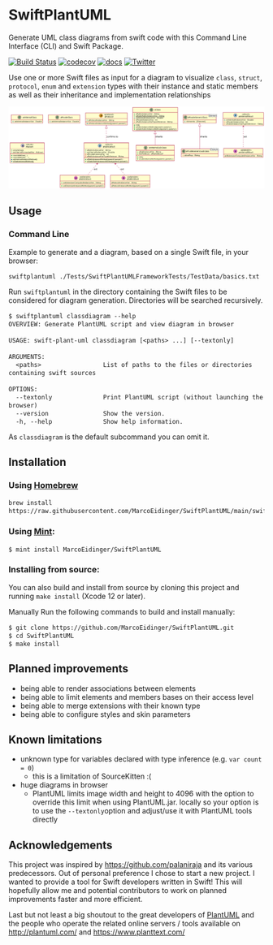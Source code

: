 # SwiftPlantUML

Generate UML class diagrams from swift code with this Command Line Interface (CLI) and Swift Package.

[![Build Status](https://github.com/MarcoEidinger/SwiftPlantUML/workflows/Swift/badge.svg)](https://github.com/MarcoEidinger/SwiftPlantUML/workflows/Swift)
[![codecov](https://codecov.io/gh/MarcoEidinger/SwiftPlantUML/branch/main/graph/badge.svg?token=JOE7UL41JA)](https://codecov.io/gh/MarcoEidinger/SwiftPlantUML)
[![docs](https://marcoeidinger.github.io/SwiftPlantUML/badge.svg)](https://marcoeidinger.github.io/SwiftPlantUML/)
[![Twitter](https://img.shields.io/badge/twitter-@MarcoEidinger-blue.svg)](http://twitter.com/MarcoEidinger)

Use one or more Swift files as input for a diagram to visualize `class`, `struct`, `protocol`, `enum` and `extension` types
with their instance and static members as well as their inheritance and implementation relationships

![Example Diagram](https://github.com/MarcoEidinger/SwiftPlantUML/raw/main/.assets/exampleDiagram.png)

## Usage

### Command Line

Example to generate and a diagram, based on a single Swift file, in your browser:

```
swiftplantuml ./Tests/SwiftPlantUMLFrameworkTests/TestData/basics.txt
```

Run `swiftplantuml` in the directory containing the Swift files to be considered for diagram generation. Directories
will be searched recursively.

```
$ swiftplantuml classdiagram --help
OVERVIEW: Generate PlantUML script and view diagram in browser

USAGE: swift-plant-uml classdiagram [<paths> ...] [--textonly]

ARGUMENTS:
  <paths>                 List of paths to the files or directories containing swift sources 

OPTIONS:
  --textonly              Print PlantUML script (without launching the browser) 
  --version               Show the version.
  -h, --help              Show help information.
```

As `classdiagram` is the default subcommand you can omit it.

## Installation

### Using [Homebrew](https://brew.sh/)

```
brew install https://raw.githubusercontent.com/MarcoEidinger/SwiftPlantUML/main/swiftplantuml.rb
```

### Using [Mint](https://github.com/yonaskolb/mint):

```
$ mint install MarcoEidinger/SwiftPlantUML
```

### Installing from source:

You can also build and install from source by cloning this project and running
`make install` (Xcode 12 or later).

Manually
Run the following commands to build and install manually:

```
$ git clone https://github.com/MarcoEidinger/SwiftPlantUML.git
$ cd SwiftPlantUML
$ make install
```

## Planned improvements
- being able to render associations between elements
- being able to limit elements and members bases on their access level
- being able to merge extensions with their known type
- being able to configure styles and skin parameters

## Known limitations
- unknown type for variables declared with type inference (e.g. `var count = 0`)
  - this is a limitation of SourceKitten :(
- huge diagrams in browser
  - PlantUML limits image width and height to 4096 with the option to override this limit when using PlantUML.jar. locally so your option is to use the `--textonly`option and adjust/use it with PlantUML tools directly

## Acknowledgements

This project was inspired by https://github.com/palaniraja and its various predecessors. Out of personal preference I chose to start a new project. I wanted to provide a tool for Swift developers written in Swift! This will hopefully allow me and potential contributors to work on planned improvements faster and more efficient. 

Last but not least a big shoutout to the great developers of [PlantUML](https://github.com/plantuml/plantuml) and the people who operate the related online servers / tools available on http://plantuml.com/ and https://www.planttext.com/ 

